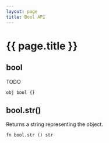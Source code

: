 ```yaml
---
layout: page
title: Bool API
---
```


# {{ page.title }}

## bool
TODO

```the
obj bool {}
```

## bool.str()
Returns a string representing the object.

```the
fn bool.str () str
```
